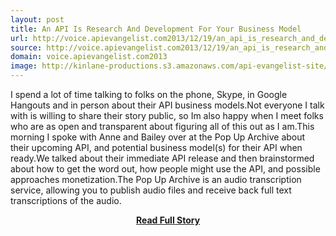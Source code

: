 ```yaml
---
layout: post
title: An API Is Research And Development For Your Business Model
url: http://voice.apievangelist.com2013/12/19/an_api_is_research_and_development_for_your_business_model.php/
source: http://voice.apievangelist.com2013/12/19/an_api_is_research_and_development_for_your_business_model.php/
domain: voice.apievangelist.com2013
image: http://kinlane-productions.s3.amazonaws.com/api-evangelist-site/blog/pop-up-archive-logo.png
---
```


<p>I spend a lot of time talking to folks on the phone, Skype, in Google Hangouts and in person about their API business models.Not everyone I talk with is willing to share their story public, so Im also happy when I meet folks who are as open and transparent about figuring all of this out as I am.This morning I spoke with Anne and Bailey over at the Pop Up Archive about their upcoming API, and potential business model(s) for their API when ready.We talked about their immediate API release and then brainstormed about how to get the word out, how people might use the API, and possible approaches monetization.The Pop Up Archive is an audio transcription service, allowing you to publish audio files and receive back full text transcriptions of the audio.</p>
<center><p><a href="http://voice.apievangelist.com2013/12/19/an_api_is_research_and_development_for_your_business_model.php/" style='padding:25px; font-sze:18px; font-weight: bold;'>Read Full Story</a></p></center>
